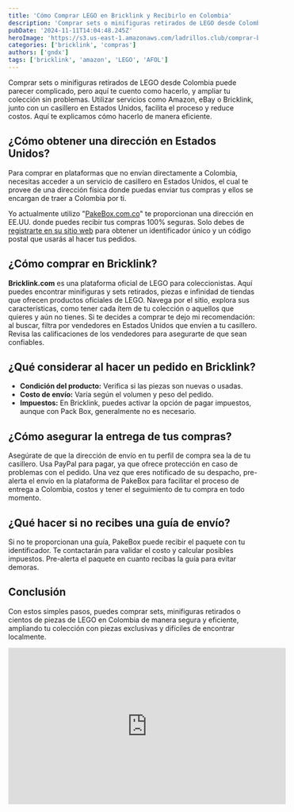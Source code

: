 ```yaml
---
title: 'Cómo Comprar LEGO en Bricklink y Recibirlo en Colombia'
description: 'Comprar sets o minifiguras retirados de LEGO desde Colombia puede parecer complicado, pero aquí te cuento como hacerlo, y ampliar tu colección sin problemas. Utilizar servicios como Amazon, eBay o Bricklink, junto con un casillero en Estados Unidos, facilita el proceso y reduce costos. Aquí te explicamos cómo hacerlo de manera eficiente.'
pubDate: '2024-11-11T14:04:48.245Z'
heroImage: 'https://s3.us-east-1.amazonaws.com/ladrillos.club/comprar-bricklink-desde-colombia.png'
categories: ['bricklink', 'compras']
authors: ['gndx']
tags: ['bricklink', 'amazon', 'LEGO', 'AFOL']
---
```


Comprar sets o minifiguras retirados de LEGO desde Colombia puede parecer complicado, pero aquí te cuento como hacerlo, y ampliar tu colección sin problemas. Utilizar servicios como Amazon, eBay o Bricklink, junto con un casillero en Estados Unidos, facilita el proceso y reduce costos. Aquí te explicamos cómo hacerlo de manera eficiente.

## ¿Cómo obtener una dirección en Estados Unidos?

Para comprar en plataformas que no envían directamente a Colombia, necesitas acceder a un servicio de casillero en Estados Unidos, el cual te provee de una dirección física donde puedas enviar tus compras y ellos se encargan de traer a Colombia por ti.

Yo actualmente utilizo "[PakeBox.com.co](https://customers.pakebox.com.co/signup?rb=4010102646)" te proporcionan una dirección en EE.UU. donde puedes recibir tus compras 100% seguras. Solo debes de [registrarte en su sitio web](https://customers.pakebox.com.co/signup?rb=4010102646) para obtener un identificador único y un código postal que usarás al hacer tus pedidos.

## ¿Cómo comprar en Bricklink?

**Bricklink.com** es una plataforma oficial de LEGO para coleccionistas. Aquí puedes encontrar minifiguras y sets retirados, piezas e infinidad de tiendas que ofrecen productos oficiales de LEGO. Navega por el sitio, explora sus características, como tener cada ítem de tu colección o aquellos que quieres y aún no tienes. Si te decides a comprar te dejo mi recomendación: al buscar, filtra por vendedores en Estados Unidos que envíen a tu casillero. Revisa las calificaciones de los vendedores para asegurarte de que sean confiables.

## ¿Qué considerar al hacer un pedido en Bricklink?

- **Condición del producto:** Verifica si las piezas son nuevas o usadas.
- **Costo de envío:** Varía según el volumen y peso del pedido.
- **Impuestos:** En Bricklink, puedes activar la opción de pagar impuestos, aunque con Pack Box, generalmente no es necesario.

## ¿Cómo asegurar la entrega de tus compras?

Asegúrate de que la dirección de envío en tu perfil de compra sea la de tu casillero. Usa PayPal para pagar, ya que ofrece protección en caso de problemas con el pedido. Una vez que eres notificado de su despacho, pre-alerta el envío en la plataforma de PakeBox para facilitar el proceso de entrega a Colombia, costos y tener el seguimiento de tu compra en todo momento.

## ¿Qué hacer si no recibes una guía de envío?

Si no te proporcionan una guía, PakeBox puede recibir el paquete con tu identificador. Te contactarán para validar el costo y calcular posibles impuestos. Pre-alerta el paquete en cuanto recibas la guía para evitar demoras.

## Conclusión

Con estos simples pasos, puedes comprar sets, minifiguras retirados o cientos de piezas de LEGO en Colombia de manera segura y eficiente, ampliando tu colección con piezas exclusivas y difíciles de encontrar localmente.

<iframe width="560" height="315" src="https://www.youtube.com/embed/IHknEGfdyEs?si=L_KoytPYIPqvlHp_" title="YouTube video player" frameborder="0" allow="accelerometer; autoplay; clipboard-write; encrypted-media; gyroscope; picture-in-picture; web-share" referrerpolicy="strict-origin-when-cross-origin" allowfullscreen></iframe>
